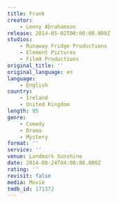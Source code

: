 ```yaml
---
title: Frank
creator:
    - Lenny Abrahamson
release: 2014-05-02T00:00:00.000Z
studios:
    - Runaway Fridge Productions
    - Element Pictures
    - Film4 Productions
original_title: ''
original_language: en
language:
    - English
country:
    - Ireland
    - United Kingdom
length: 95
genre:
    - Comedy
    - Drama
    - Mystery
format: ''
service: ''
venue: Landmark Sunshine
date: 2014-08-24T04:00:00.000Z
rating: ''
revisit: false
media: Movie
tmdb_id: 171372
---
```



